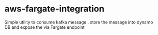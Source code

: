 # aws-fargate-integration
Simple utility to consume kafka message , store the message into dynamo DB and expose the via Fargate endpoint
